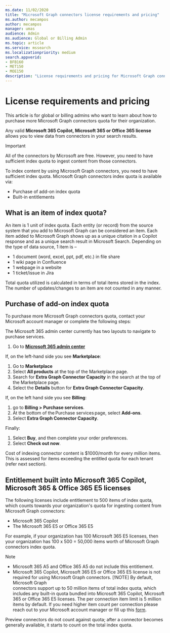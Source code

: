 ```yaml
---
ms.date: 11/02/2020
title: "Microsoft Graph connectors license requirements and pricing"
ms.author: mecampos
author: mecampos
manager: umas
audience: Admin
ms.audience: Global or Billing Admin
ms.topic: article
ms.service: mssearch
ms.localizationpriority: medium
search.appverid:
- BFB160
- MET150
- MOE150
description: "License requirements and pricing for Microsoft Graph connectors for Microsoft Search."
---
```

<!---Previous ms.author: rusamai --->

# License requirements and pricing

This article is for global or billing admins who want to learn about how to purchase more Microsoft Graph connectors quota for their organization.

Any valid **Microsoft 365 Copilot, Microsoft 365 or Office 365 license** allows you to view data from connectors in your search results.

>[!IMPORTANT]
>All of the connectors by Microsoft are free. However, you need to have sufficient index quota to ingest content from those connectors.

To index content by using Microsoft Graph connectors, you need to have sufficient index quota. Microsoft Graph connectors index quota is available via:

- Purchase of add-on index quota
- Built-in entitlements

## What is an item of index quota?
An item is 1 unit of index quota.  Each entity (or record) from the source system that you add to Microsoft Graph can be considered an item. Each item added to Microsoft Graph shows up as a unique citation in a Copilot response and as a unique search result in Microsoft Search. Depending on the type of data source, 1 item is – 
-	1 document (word, excel, ppt, pdf, etc.) in file share
-	1 wiki page in Confluence
-	1 webpage in a website
-	1 ticket/issue in Jira

Total quota utilized is calculated in terms of total items stored in the index. The number of updates/changes to an item are not counted in any manner. 

## Purchase of add-on index quota
To purchase more Microsoft Graph connectors quota, contact your Microsoft account manager or complete the following steps:

The Microsoft 365 admin center currently has two layouts to navigate to purchase services.

1. Go to **[Microsoft 365 admin center](https://admin.microsoft.com)**

If, on the left-hand side you see **Marketplace**:
1. Go to **Marketplace**
2. Select **All products** at the top of the Marketplace page.
3. Search for **Extra Graph Connector Capacity** in the search at the top of the Marketplace page.
4. Select the **Details** button for **Extra Graph Connector Capacity**.

If, on the left hand side you see **Billing**:
1. go to **Billing > Purchase services**.
2. At the bottom of the Purchase services page, select **Add-ons**.
3. Select **Extra Graph Connector Capacity**.

Finally:
1. Select **Buy**, and then complete your order preferences.
2. Select **Check out now**.

Cost of indexing connector content is $1000/month for every million items. This is assessed for items exceeding the entitled quota for each tenant (refer next section).

## Entitlement built into Microsoft 365 Copilot, Microsoft 365 & Office 365 E5 licenses

The following licenses include entitlement to 500 items of index quota, which counts towards your organization's quota for ingesting content from Microsoft Graph connectors:

* Microsoft 365 Copilot
* The Microsoft 365 E5 or Office 365 E5

For example, if your organization has 100 Microsoft 365 E5 licenses, then your organization has 100 x 500 = 50,000 items worth of Microsoft Graph connectors index quota.

<!---Comment requested in PR#143--->
> [!NOTE]
> * Microsoft 365 A5 and Office 365 A5 do not include this entitlement.
> * Microsoft 365 Copilot, Microsoft 365 E5 or Office 365 E5 license is not required for using Microsoft Graph connectors.
> [!NOTE]
> By default, Microsoft Graph connectors support up to 50 million items of total index quota, which includes any built-in quota bundled into Microsoft 365 Copilot, Microsoft 365 or Office 365 E5 licenses. The per connection item limit is 5 million items by default. If you need higher item count per connection please reach out to your Microsoft account manager or fill up this [form](https://aka.ms/GraphConnectorsHigherCapacity).
>
> Preview connectors do not count against quota; after a connector becomes generally available, it starts to count on the total index quota.

